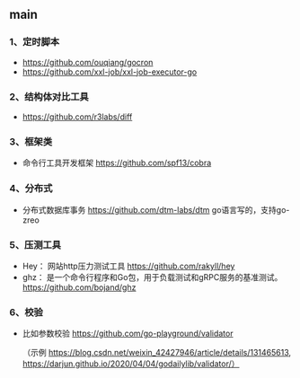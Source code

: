 ## main

### 1、定时脚本

- https://github.com/ouqiang/gocron
- https://github.com/xxl-job/xxl-job-executor-go

### 2、结构体对比工具

- https://github.com/r3labs/diff

### 3、框架类

- 命令行工具开发框架 https://github.com/spf13/cobra

### 4、分布式

- 分布式数据库事务 https://github.com/dtm-labs/dtm  go语言写的，支持go-zreo

### 5、压测工具

-  Hey： 网站http压力测试工具  https://github.com/rakyll/hey
- ghz： 是一个命令行程序和Go包，用于负载测试和gRPC服务的基准测试。https://github.com/bojand/ghz

### 6、校验

- 比如参数校验  https://github.com/go-playground/validator 

  （示例 https://blog.csdn.net/weixin_42427946/article/details/131465613, https://darjun.github.io/2020/04/04/godailylib/validator/）

